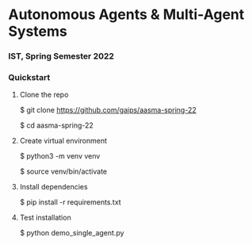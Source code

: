 # Autonomous Agents & Multi-Agent Systems
### IST, Spring Semester 2022

### Quickstart

1. Clone the repo


    $ git clone https://github.com/gaips/aasma-spring-22
    
    $ cd aasma-spring-22

2. Create virtual environment


    $ python3 -m venv venv
    
    $ source venv/bin/activate

3. Install dependencies


    $ pip install -r requirements.txt

4. Test installation


    $ python demo_single_agent.py
